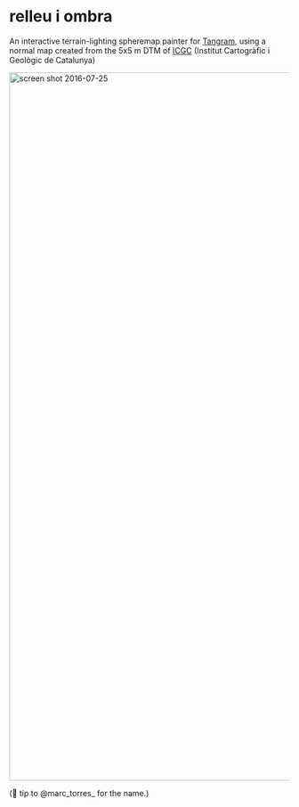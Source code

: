 # relleu i ombra

An interactive terrain-lighting spheremap painter for [Tangram](http://github.com/tangrams/tangram), using a normal map created from the 5x5 m DTM of [ICGC](http://www.icgc.cat) (Institut Cartogràfic i Geològic de Catalunya)

<img width="1272" alt="screen shot 2016-07-25" src="https://github.com/geostarters/relleuiombra/blob/master/Llums%20i%20ombres%20DEM%205x5.png?raw=true">

(🎩 tip to @marc_torres_ for the name.)

